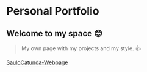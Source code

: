 # Personal Portfolio

## Welcome to my space 😊

> My own page with my projects and my style. 👍

[SauloCatunda-Webpage](https://saulocatunda.github.io/portifolio-web/)
